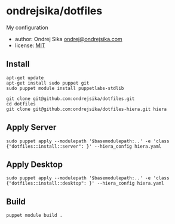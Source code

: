 # ondrejsika/dotfiles

My configuration

- author: Ondrej Sika <ondrej@ondrejsika.com>
- license: [MIT](https://ondrejsika.com/license/mit.txt)

## Install

```
apt-get update
apt-get install sudo puppet git
sudo puppet module install puppetlabs-stdlib

git clone git@github.com:ondrejsika/dotfiles.git
cd dotfiles
git clone git@github.com:ondrejsika/dotfiles-hiera.git hiera
```

## Apply Server

```
sudo puppet apply --modulepath '$basemodulepath:..' -e 'class {"dotfiles::install::server": }' --hiera_config hiera.yaml
```

## Apply Desktop

```
sudo puppet apply --modulepath '$basemodulepath:..' -e 'class {"dotfiles::install::desktop": }' --hiera_config hiera.yaml
```

## Build

```
puppet module build .
```

